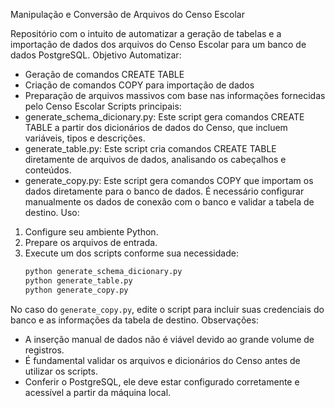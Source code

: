 Manipulação e Conversão de Arquivos do Censo Escolar

Repositório com o intuito de automatizar a geração de tabelas e a importação de dados dos arquivos do Censo Escolar para um banco de dados PostgreSQL.
Objetivo Automatizar:
- Geração de comandos CREATE TABLE
- Criação de comandos COPY para importação de dados
- Preparação de arquivos massivos com base nas informações fornecidas pelo Censo Escolar
Scripts principais:
- generate_schema_dicionary.py: Este script gera comandos CREATE TABLE a partir dos dicionários de dados do Censo, que incluem variáveis, tipos e descrições.
- generate_table.py: Este script cria comandos CREATE TABLE diretamente de arquivos de dados, analisando os cabeçalhos e conteúdos.
- generate_copy.py: Este script gera comandos COPY que importam os dados diretamente para o banco de dados. É necessário configurar manualmente os dados de conexão com o banco e validar a tabela de destino.
Uso:
1. Configure seu ambiente Python.
2. Prepare os arquivos de entrada.
3. Execute um dos scripts conforme sua necessidade:
   ```bash
   python generate_schema_dicionary.py
   python generate_table.py
   python generate_copy.py
   ```
No caso do `generate_copy.py`, edite o script para incluir suas credenciais do banco e as informações da tabela de destino.
Observações:
- A inserção manual de dados não é viável devido ao grande volume de registros.
- É fundamental validar os arquivos e dicionários do Censo antes de utilizar os scripts.
- Conferir o PostgreSQL, ele deve estar configurado corretamente e acessível a partir da máquina local.
